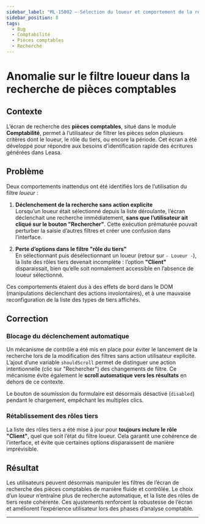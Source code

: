 ```yaml
---
sidebar_label: "ML-15002 – Sélection du loueur et comportement de la recherche"
sidebar_position: 8
tags:
  - Bug
  - Comptabilité
  - Pièces comptables
  - Recherche
---
```


# Anomalie sur le filtre loueur dans la recherche de pièces comptables

## Contexte

L’écran de recherche des **pièces comptables**, situé dans le module **Comptabilité**, permet à l’utilisateur de filtrer les pièces selon plusieurs critères dont le loueur, le rôle du tiers, ou encore la période. Cet écran a été développé pour répondre aux besoins d’identification rapide des écritures générées dans Leasa.

## Problème

Deux comportements inattendus ont été identifiés lors de l’utilisation du filtre *loueur* :

1. **Déclenchement de la recherche sans action explicite**  
   Lorsqu’un loueur était sélectionné depuis la liste déroulante, l’écran déclenchait une recherche immédiatement, **sans que l’utilisateur ait cliqué sur le bouton "Rechercher"**. Cette exécution prématurée pouvait perturber la saisie d’autres filtres et créer une confusion dans l’interface.

2. **Perte d’options dans le filtre "rôle du tiers"**  
   En sélectionnant puis désélectionnant un loueur (retour sur `- Loueur -`), la liste des rôles tiers devenait incomplète : l’option **"Client"** disparaissait, bien qu’elle soit normalement accessible en l’absence de loueur sélectionné.

Ces comportements étaient dus à des effets de bord dans le DOM (manipulations déclenchant des actions involontaires), et à une mauvaise reconfiguration de la liste des types de tiers affichés.

## Correction

### Blocage du déclenchement automatique

Un mécanisme de contrôle a été mis en place pour éviter le lancement de la recherche lors de la modification des filtres sans action utilisateur explicite. L’ajout d’une variable `shouldScroll` permet de distinguer une action intentionnelle (clic sur "Rechercher") des changements de filtre. Ce mécanisme évite également le **scroll automatique vers les résultats** en dehors de ce contexte.

Le bouton de soumission du formulaire est désormais désactivé (`disabled`) pendant le chargement, empêchant les multiples clics.

### Rétablissement des rôles tiers

La liste des rôles tiers a été mise à jour pour **toujours inclure le rôle "Client"**, quel que soit l’état du filtre loueur. Cela garantit une cohérence de l’interface, et évite que certaines options disparaissent de manière imprévisible.

## Résultat

Les utilisateurs peuvent désormais manipuler les filtres de l’écran de recherche des pièces comptables de manière fluide et contrôlée. Le choix d’un loueur n’entraîne plus de recherche automatique, et la liste des rôles de tiers reste cohérente. Ces ajustements renforcent la robustesse de l’écran et améliorent l’expérience utilisateur lors des phases d’analyse comptable.

---
